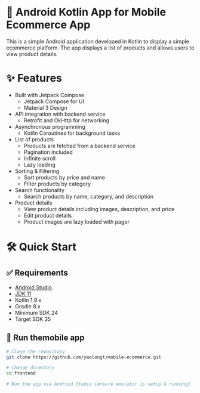 # 📱 Android Kotlin App for Mobile Ecommerce App

This is a simple Android application developed in Kotlin to display a simple ecommerce platform. The app displays a list of products and allows users to view product details.

# ✨ Features

- Built with Jetpack Compose
  - Jetpack Compose for UI
  - Material 3 Design
- API integration with backend service
  - Retrofit and OkHttp for networking
- Asynchronous programming
  - Kotlin Coroutines for background tasks
- List of products
  - Products are fetched from a backend service
  - Pagination included
  - Infinite scroll
  - Lazy loading
- Sorting & Filtering
  - Sort products by price and name
  - Filter products by category
- Search functionality
  - Search products by name, category, and description
- Product details
  - View product details including images, description, and price
  - Edit product details
  - Product images are lazy loaded with pager

# 🛠️ Quick Start

## ✅ Requirements

- [Android Studio](https://developer.android.com/studio).
- [JDK 11](https://www.oracle.com/java/technologies/javase-jdk11-downloads.html)
- Kotlin 1.9.x
- Gradle 8.x
- Minimum SDK 24
- Target SDK 35

## 🚀 Run themobile app

```bash
# Clone the repository
git clone https://github.com/yaolongt/mobile-ecommerce.git

# Change directory
cd frontend

# Run the app via Android Studio (ensure emulator is setup & running)
```
